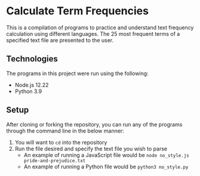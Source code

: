 # Calculate Term Frequencies
This is a compilation of programs to practice and understand text frequency calculation using different languages. The 25 most frequent terms of a specified text file are presented to the user.

## Technologies
The programs in this project were run using the following:
* Node.js 12.22
* Python 3.9

## Setup
After cloning or forking the repository, you can run any of the programs through the command line in the below manner:
1. You will want to `cd` into the repository
2. Run the file desired and specify the text file you wish to parse
   - An example of running a JavaScript file would be `node no_style.js pride-and-prejudice.txt`
   - An example of running a Python file would be `python3 no_style.py`
